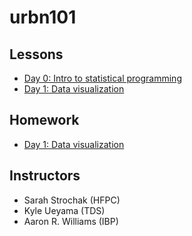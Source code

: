 # urbn101

## Lessons

* [Day 0: Intro to statistical programming](https://ui-research.github.io/urbn101-intro-r/lessons/00_lesson#/intro-to-r-a-hands-on-tutorial)
* [Day 1: Data visualization](https://ui-research.github.io/urbn101-intro-r/lessons/01_lesson)

## Homework

* [Day 1: Data visualization](https://ui-research.github.io/urbn101-intro-r/homework/01_homework)

## Instructors

* Sarah Strochak (HFPC)
* Kyle Ueyama (TDS)
* Aaron R. Williams (IBP)
